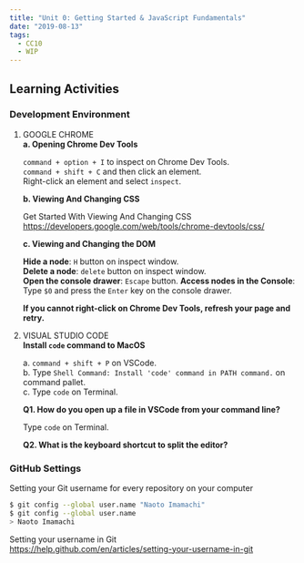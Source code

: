 ```yaml
---
title: "Unit 0: Getting Started & JavaScript Fundamentals"
date: "2019-08-13"
tags:
  - CC10
  - WIP
---
```


## Learning Activities

### Development Environment

1. GOOGLE CHROME  
   **a. Opening Chrome Dev Tools**

   `command + option + I` to inspect on Chrome Dev Tools.  
   `command + shift + C` and then click an element.  
   Right-click an element and select `inspect`.

   **b. Viewing And Changing CSS**

   Get Started With Viewing And Changing CSS  
    <https://developers.google.com/web/tools/chrome-devtools/css/>

   **c. Viewing and Changing the DOM**

   **Hide a node**: `H` button on inspect window.  
   **Delete a node**: `delete` button on inspect window.  
   **Open the console drawer**: `Escape` button.
   **Access nodes in the Console**: Type `$0` and press the `Enter` key on the console drawer.

   **If you cannot right-click on Chrome Dev Tools, refresh your page and retry.**

2. VISUAL STUDIO CODE  
   **Install `code` command to MacOS**

   a. `command + shift + P` on VSCode.  
   b. Type `Shell Command: Install 'code' command in PATH command.` on command pallet.  
   c. Type `code` on Terminal.

   **Q1. How do you open up a file in VSCode from your command line?**

   Type `code` on Terminal.

   **Q2. What is the keyboard shortcut to split the editor?**

### GitHub Settings

Setting your Git username for every repository on your computer

```bash
$ git config --global user.name "Naoto Imamachi"
$ git config --global user.name
> Naoto Imamachi
```

Setting your username in Git  
<https://help.github.com/en/articles/setting-your-username-in-git>
